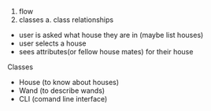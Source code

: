 1. flow
2. classes
    a. class relationships

- user is asked what house they are in (maybe list houses)
- user selects a house
- sees attributes(or fellow house mates) for their house

Classes
- House (to know about houses)
- Wand (to describe wands)
- CLI (comand line interface)
